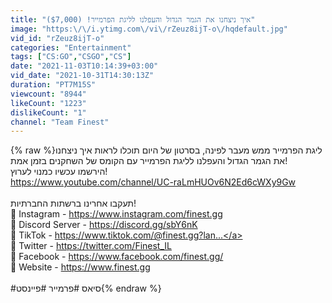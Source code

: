 ```yaml
---
title: "איך ניצחנו את הגמר הגדול והעפלנו לליגת הפרמייר! ($7,000)"
image: "https:\/\/i.ytimg.com\/vi\/rZeuz8ijT-o\/hqdefault.jpg"
vid_id: "rZeuz8ijT-o"
categories: "Entertainment"
tags: ["CS:GO","CSGO","CS"]
date: "2021-11-03T10:14:39+03:00"
vid_date: "2021-10-31T14:30:13Z"
duration: "PT7M15S"
viewcount: "8944"
likeCount: "1223"
dislikeCount: "1"
channel: "Team Finest"
---
```

{% raw %}ליגת הפרמייר ממש מעבר לפינה, בסרטון של היום תוכלו לראות איך ניצחנו את הגמר הגדול והעפלנו לליגת הפרמייר עם הקומס של השחקנים בזמן אמת!<br />הירשמו עכשיו כמנוי לערוץ!<br /><a rel="nofollow" target="blank" href="https://www.youtube.com/channel/UC-raLmHUOv6N2Ed6cWXy9Gw">https://www.youtube.com/channel/UC-raLmHUOv6N2Ed6cWXy9Gw</a><br /><br />תעקבו אחרינו ברשתות החברתיות!<br />🔷 Instagram - <a rel="nofollow" target="blank" href="https://www.instagram.com/finest.gg">https://www.instagram.com/finest.gg</a><br />🔷 Discord Server - <a rel="nofollow" target="blank" href="https://discord.gg/sbY6nK">https://discord.gg/sbY6nK</a><br />🔷 TikTok - <a rel="nofollow" target="blank" href="https://www.tiktok.com/@finest.gg?lan...">https://www.tiktok.com/@finest.gg?lan...</a><br />🔷 Twitter - <a rel="nofollow" target="blank" href="https://twitter.com/Finest_IL">https://twitter.com/Finest_IL</a><br />🔷 Facebook - <a rel="nofollow" target="blank" href="https://www.facebook.com/finest.gg/">https://www.facebook.com/finest.gg/</a><br />🔷 Website - <a rel="nofollow" target="blank" href="https://www.finest.gg">https://www.finest.gg</a><br /><br />#סיאס #פרמייר #פיינסט{% endraw %}

